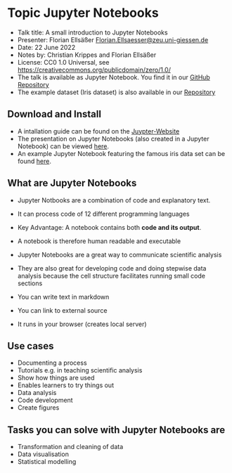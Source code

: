 # Topic Jupyter Notebooks

- Talk title: A small introduction to Jupyter Notebooks
- Presenter: Florian Ellsäßer <Florian.Ellsaesser@zeu.uni-giessen.de>
- Date: 22 June 2022
- Notes by: Christian Krippes and Florian Ellsäßer
- License: CC0 1.0 Universal, see <https://creativecommons.org/publicdomain/zero/1.0/>
- The talk is available as Jupyter Notebook. You find it in our [GitHub Repository](./2022-07-27-HackyHour-2_presentation.ipynb)
- The example dataset (Iris dataset) is also available in our [Repository](./2022-07-27-HackyHour-2_Iris_example.ipynb)

## Download and Install
- A intallation guide can be found on the [Juypter-Website](https://jupyter.org/install)
- The presentation on Jupyter Notebooks (also created in a Jupyter Notebook) can be viewed [here](https://gitlab.ub.uni-giessen.de/hackyhour-team/hackyhour-giessen-orga/-/blob/main/Notes/2022-07-27-HackyHour_presentation.ipynb).
- An example Jupyter Notebook featuring the famous iris data set can be found [here](https://gitlab.ub.uni-giessen.de/hackyhour-team/hackyhour-giessen-orga/-/blob/main/Notes/2022-07-27-HackyHour_Iris_example.ipynb).

## What are Jupyter Notebooks

- Jupyter Notbooks are a combination of code and explanatory text.
- It can process code of 12 different programming languages
- Key Advantage: A notebook contains both **code and its output**.
- A notebook is therefore human readable and executable
- Jupyter Notebooks are a great way to communicate scientific analysis
- They are also great for developing code and doing stepwise data analysis because the cell structure facilitates running small code sections

- You can write text in markdown
- You can link to external source
- It runs in your browser (creates local server)

## Use cases

- Documenting a process
- Tutorials e.g. in teaching scientific analysis
- Show how things are used
- Enables learners to try things out
- Data analysis
- Code development
- Create figures 

## Tasks you can solve with Jupyter Notebooks are

- Transformation and cleaning of data
- Data visualisation
- Statistical modelling
